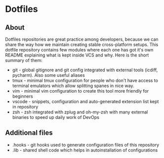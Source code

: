 # Dotfiles

## About

Dotfiles repositories are great practice among developers, because we can share the way how we maintain creating stable cross-platform setups. This dotfile repository contains few modules where each one has got it's own README explaining what is kept inside VCS and why. Here is the short summary of them:

* git - global gitignore and git config integrated with external tools (icdiff, pycharm). Also some useful aliases
* tmux - minimal tmux configuration for people who don't have access to terminal emulators which allow splitting spanes in nice way.
* vim - minimal vim configuration to create this tool more friendly for beginners
* vscode - snippets, configuration and auto-generated extension list kept in repository
* zsh - zsh integrated with zplug and oh-my-zsh with many external binaries to speed up daily work of DevOps

## Additional files

* .hooks - git hooks used to generate configuration files of this repository
* .lib - shared shell code which helps in autoinstallation of configurations